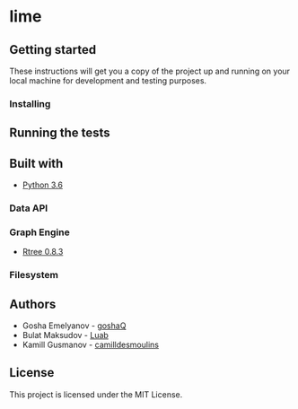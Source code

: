 # lime

## Getting started
These instructions will get you a copy of the project up and running on your local machine for development and testing purposes.

### Installing

## Running the tests

## Built with
- [Python 3.6](https://www.python.org/downloads/release/python-360/)
### Data API

### Graph Engine
- [Rtree 0.8.3](https://pypi.org/project/Rtree/)
### Filesystem

## Authors
- Gosha Emelyanov - [goshaQ](https://github.com/goshaQ)
- Bulat Maksudov - [Luab](https://github.com/Luab) 
- Kamill Gusmanov - [camilldesmoulins](https://github.com/camilldesmoulins)


## License
This project is licensed under the MIT License.